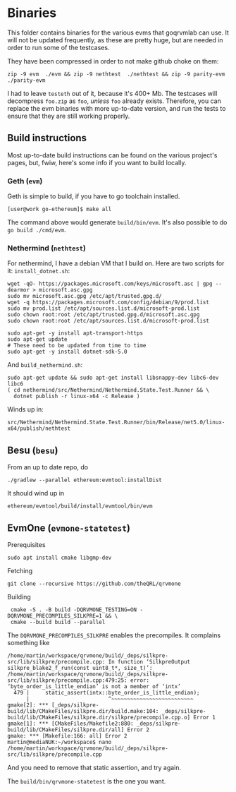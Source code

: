 # Binaries

This folder contains binaries for the various evms that goqrvmlab can use. 
It will not be updated frequently, as these are pretty huge, but are needed
in order to run some of the testcases. 

They have been compressed in order to not make github choke on them:
```
zip -9 evm  ./evm && zip -9 nethtest  ./nethtest && zip -9 parity-evm  ./parity-evm
```
I had to leave `testeth` out of it, because it's 400+ Mb. The testcases
will decompress `foo.zip` as `foo`, _unless_ `foo` already exists. Therefore, 
you can replace the evm binaries  with more up-to-date version, and run the tests
to ensure that they are still working properly. 

## Build instructions

Most up-to-date build instructions can be found on the various project's pages, 
but, fwiw, here's some info if you want to build locally. 


### Geth (`evm`)

Geth is simple to build, if you have to go toolchain installed. 
```
[user@work go-ethereum]$ make all
```
The command above would generate `build/bin/evm`. It's also possible to
do `go build ./cmd/evm`. 

### Nethermind (`nethtest`)

For nethermind, I have a debian VM that I build on. Here are two scripts for it: 
`install_dotnet.sh`:

```
wget -qO- https://packages.microsoft.com/keys/microsoft.asc | gpg --dearmor > microsoft.asc.gpg
sudo mv microsoft.asc.gpg /etc/apt/trusted.gpg.d/
wget -q https://packages.microsoft.com/config/debian/9/prod.list
sudo mv prod.list /etc/apt/sources.list.d/microsoft-prod.list
sudo chown root:root /etc/apt/trusted.gpg.d/microsoft.asc.gpg
sudo chown root:root /etc/apt/sources.list.d/microsoft-prod.list

sudo apt-get -y install apt-transport-https
sudo apt-get update
# These need to be updated from time to time
sudo apt-get -y install dotnet-sdk-5.0
```
And `build_nethermind.sh`:
```
sudo apt-get update && sudo apt-get install libsnappy-dev libc6-dev libc6
( cd nethermind/src/Nethermind/Nethermind.State.Test.Runner && \
  dotnet publish -r linux-x64 -c Release )
```
Winds up in: 
```
src/Nethermind/Nethermind.State.Test.Runner/bin/Release/net5.0/linux-x64/publish/nethtest
```

## Besu (`besu`)

From an up to date repo, do

```
./gradlew --parallel ethereum:evmtool:installDist
```
It should wind up in 
```
ethereum/evmtool/build/install/evmtool/bin/evm
```

## EvmOne (`evmone-statetest`)

Prerequisites

```
sudo apt install cmake libgmp-dev
```
Fetching
```
git clone --recursive https://github.com/theQRL/qrvmone
```
Building
```
 cmake -S . -B build -DQRVMONE_TESTING=ON -DQRVMONE_PRECOMPILES_SILKPRE=1 && \
 cmake --build build --parallel
```
The `DQRVMONE_PRECOMPILES_SILKPRE` enables the precompiles. 
It complains something like 
```
/home/martin/workspace/qrvmone/build/_deps/silkpre-src/lib/silkpre/precompile.cpp: In function ‘SilkpreOutput silkpre_blake2_f_run(const uint8_t*, size_t)’:
/home/martin/workspace/qrvmone/build/_deps/silkpre-src/lib/silkpre/precompile.cpp:479:25: error: ‘byte_order_is_little_endian’ is not a member of ‘intx’
  479 |     static_assert(intx::byte_order_is_little_endian);
      |                         ^~~~~~~~~~~~~~~~~~~~~~~~~~~
gmake[2]: *** [_deps/silkpre-build/lib/CMakeFiles/silkpre.dir/build.make:104: _deps/silkpre-build/lib/CMakeFiles/silkpre.dir/silkpre/precompile.cpp.o] Error 1
gmake[1]: *** [CMakeFiles/Makefile2:880: _deps/silkpre-build/lib/CMakeFiles/silkpre.dir/all] Error 2
gmake: *** [Makefile:166: all] Error 2
martin@mediaNUK:~/workspace$ nano /home/martin/workspace/qrvmone/build/_deps/silkpre-src/lib/silkpre/precompile.cpp
```
And you need to remove that static assertion, and try again. 

The `build/bin/qrvmone-statetest` is the one you want.